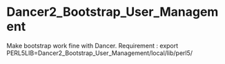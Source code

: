 # Dancer2_Bootstrap_User_Management
Make bootstrap work fine with Dancer.
Requirement : 
export PERL5LIB=Dancer2_Bootstrap_User_Management/local/lib/perl5/
